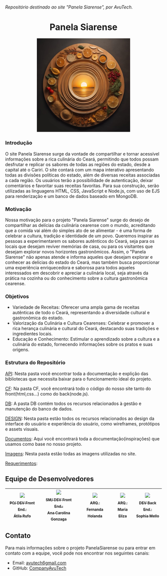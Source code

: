 ###### Repositório destinado ao site "Panela Siarense", por AvuTech.
<h1 align="center"> Panela Siarense </h1> 
<p align="center">
  <img width="300" height="300" src="https://github.com/CompanyAvuTech/Panela_Siarense/blob/main/DESIGN/Logotipo/Logo.jpg?raw=true">
</p>

### Introdução
O site Panela Siarense surge da vontade de compartilhar e tornar acessível informações sobre a rica culinária do Ceará, permitindo que todos possam desfrutar e replicar os sabores de todas as regiões do estado, desde a capital até o Cariri. O site contará com um mapa interativo apresentando todas as divisões políticas do estado, além de diversas receitas associadas a cada região. Os usuários terão a possibilidade de autenticação, deixar comentários e favoritar suas receitas favoritas. Para sua construção, serão utilizadas as linguagens HTML, CSS, JavaScript e Node.js, com uso de EJS para renderização e um banco de dados baseado em MongoDB.

### Motivação
Nossa motivação para o projeto "Panela Siarense" surge do desejo de compartilhar as delícias da culinária cearense com o mundo, acreditando que a comida vai além do simples ato de se alimentar - é uma forma de celebrar a cultura, tradição e identidade de um povo. Queremos inspirar as pessoas a experimentarem os sabores autênticos do Ceará, seja para os locais que desejam reviver memórias de casa, ou para os visitantes que desejam explorar novos horizontes gastronômicos. Assim, o "Panela Siarense" não apenas atende e informa aqueles que desejam explorar e conhecer as delícias do estado do Ceará, mas também busca proporcionar uma experiência enriquecedora e saborosa para todos aqueles interessados em descobrir e apreciar a culinária local, seja através da prática na cozinha ou do conhecimento sobre a cultura gastronômica cearense.

### Objetivos
* Variedade de Receitas: Oferecer uma ampla gama de receitas autênticas de todo o Ceará, representando a diversidade cultural e gastronômica do estado.
* Valorização da Culinária e Cultura Cearenses: Celebrar e promover a rica herança culinária e cultural do Ceará, destacando suas tradições e ingredientes locais.
* Educação e Conhecimento: Estimular o aprendizado sobre a cultura e a culinária do estado, fornecendo informações sobre os pratos e suas origens.

### Estrutura do Repositório
[API](API): Nesta pasta você encontrar toda a documentação e explição das bibliotecas que necessita baixar para o funcionamento ideal do projeto.

[CF](CF): Na pasta CF, você encontrará todo o código do nosso site tanto do front(html,css...) como do back(node.js).

[DB](DB): A pasta DB contém todos os recursos relacionados à gestão e manutenção do banco de dados.

[DESIGN](DESIGN): Nesta pasta estão todos os recursos relacionados ao design da interface do usuário e experiência do usuário, como wireframes, protótipos e assets visuais.

[Documentos](Documentos): Aqui você encontrará toda a documentação(inspirações) que usamos como base no nosso projeto. 

[Imagens](Imagens): Nesta pasta estão todas as imagens utilizadas no site.

[Requerimentos](Requeriments): 


## Equipe de Desenvolvedores 

| [<img loading="lazy" src="https://avatars.githubusercontent.com/u/113717770?v=4" width="100px"><br><sub>PO/ DEV Front End.:</sub><br><sub>Átila Rufo</sub>](https://github.com/atilarufo) | [<img loading="lazy" src="https://avatars.githubusercontent.com/u/111385282?v=4" width="100px"><br><sub>SM/ DEV Front End.:</sub><br><sub>Ana Carolina Gonzaga</sub>](https://github.com/Sasury-Ryash) | [<img loading="lazy" src="https://avatars.githubusercontent.com/u/95234698?v=4" width="100px"><br><sub>ARQ.:</sub><br><sub>Fernanda Holanda</sub>](https://github.com/fefehr13) | [<img loading="lazy" src="https://avatars.githubusercontent.com/u/113485635?v=4" width="100px"><br><sub>ARQ.:</sub><br><sub>Maria Eliza</sub>](https://github.com/elizateofilo) | [<img loading="lazy" src="https://avatars.githubusercontent.com/u/113708065?v=4" width="100px"><br><sub>DEV Back End.:</sub><br><sub>Sophia Mello</sub>](https://github.com/SophiaMel) | 
| --- | --- | --- | --- | --- | 


## Contato 

Para mais informações sobre o projeto PanelaSiarense ou para entrar em contato com a equipe, você pode nos encontrar nos seguintes canais:

- Email: [avutech6gmail.com](avutech6gmail.com)
- GitHub: [CompanyAvuTech](https://github.com/CompanyAvuTech)

